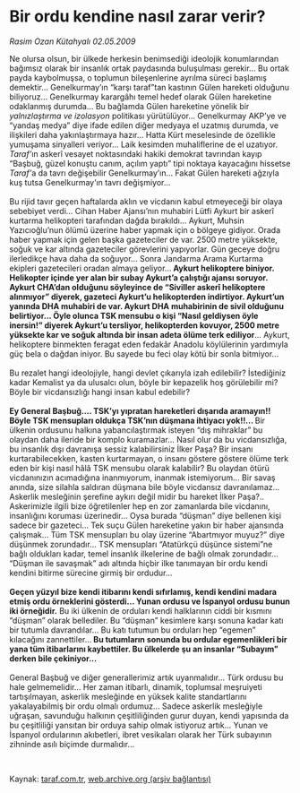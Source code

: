 # Bir ordu kendine nasıl zarar verir?

*Rasim Ozan Kütahyalı 02.05.2009*

<div class="taraf_structure_2col_1zq">
<div class="margen_n">



 <p>Ne olursa olsun, bir ülkede herkesin benimsediği ideolojik konumlarından bağımsız olarak bir insanlık ortak paydasında buluşulması gerekir... Bu ortak payda kaybolmuşsa, o toplumun bileşenlerine ayrılma süreci başlamış demektir... Genelkurmay’ın “karşı taraf”tan kastının Gülen hareketi olduğunu biliyoruz... Genelkurmay karargâhı temel hedef olarak Gülen hareketine odaklanmış durumda... Bu bağlamda Gülen hareketine yönelik bir <i>yalnızlaştırma ve izolasyon</i> politikası yürütülüyor... Genelkurmay AKP’ye ve “yandaş medya” diye ifade edilen diğer medyaya el uzatmış durumda, ve ilişkileri daha yakınlaştırmaya hazır... Hatta Kürt meselesinde de özellikle yumuşama sinyalleri veriyor... Laik kesimden muhaliflerine de el uzatıyor.<i> Taraf’</i>ın askerî vesayet noktasındaki hakiki demokrat tavrından kayıp “Başbuğ, güzel konuştu canım, açılım yaptı” tipi noktaya kayacağını hissetse <i>Taraf’</i>a da tavrı değişebilir Genelkurmay’ın... Fakat Gülen hareketi ağzıyla kuş tutsa Genelkurmay’ın tavrı değişmiyor... <br/><br/>Bu rijid tavır geçen haftalarda aklın ve vicdanın kabul etmeyeceği bir olaya sebebiyet verdi... Cihan Haber Ajansı’nın muhabiri Lütfi Aykurt bir askerî kurtarma helikopteri tarafından dağda bırakıldı... Aykurt, Muhsin Yazıcıoğlu’nun ölümü üzerine haber yapmak için o bölgeye gidiyor. Orada haber yapmak için gelen başka gazeteciler de var. 2500 metre yüksekte, soğuk ve kar altında gazeteciler görevlerini yapıyorlar. Gün geceye doğru ilerledikçe hava daha da soğuyor... Sonra Jandarma Arama Kurtarma ekipleri gazetecileri oradan almaya geliyor...<b> Aykurt helikoptere biniyor. Helikopter içinde yer alan bir subay Aykurt’a çalıştığı ajansı soruyor. Aykurt CHA’dan olduğunu söyleyince de “Siviller askerî helikoptere alınmıyor” diyerek, gazeteci Aykurt’u helikopterden indirtiyor. Aykurt’un yanında DHA muhabiri de var. Aykurt DHA muhabirinin de sivil olduğunu belirtiyor... Öyle olunca TSK mensubu o kişi “Nasıl geldiysen öyle inersin!” diyerek Aykurt’u tersliyor, helikopterden kovuyor, 2500 metre yüksekte kar ve soğuk altında bir insan adeta ölüme terk ediliyor</b>... Aykurt, helikoptere binmekten feragat eden fedakâr Anadolu köylülerinin yardımıyla güç bela o dağdan iniyor. Bu sayede bu feci olay kötü bir sonla bitmiyor... <br/><br/>Bu rezalet hangi ideolojiyle, hangi devlet çıkarıyla izah edilebilir? İstediğiniz kadar Kemalist ya da ulusalcı olun, böyle bir kepazelik hoş görülebilir mi? Böyle bir vicdansızlığı hangi insan kabul edebilir?<b> <br/><br/>Ey General Başbuğ.... TSK’yı yıpratan hareketleri dışarıda aramayın!! Böyle TSK mensupları oldukça TSK’nın düşmana ihtiyacı yok!!... </b>Bir ülkenin ordusunu halkına yabancılaştırmak isteyen “dış mihraklar” bu olaydan daha ileride bir komplo kuramazlar... Nasıl olur da bu vicdansızlığa, bu insanlık dışı davranışa sessiz kalabilirsiniz İlker Paşa? Bir insanı kurtarabilecekken, kasten kurtarmayan, o insanı göstere göstere ölüme terk eden bir kişi nasıl hâlâ TSK mensubu olarak kalabilir? Bu olaydan ötürü vicdanınızın acımadığına inanmıyorum, inanmak istemiyorum... Bir savaş anında, size silahla saldıran düşmana bile böyle vicdansız davranılamaz... Askerlik mesleğinin şerefine aykırı değil midir bu hareket İlker Paşa?.. Askerimizle ilgili bize öğretilenler hep en zor zamanlarda bile vicdanını, insanlığını koruması üzerinedir... Oysa burada “düşman” diye bellenen kişi sadece bir gazeteci... Tek suçu Gülen hareketine yakın bir haber ajansında çalışmak... Tüm TSK mensupları bu olay üzerine “Abartmıyor muyuz?” diye düşünmek zorundadır... TSK mensupları “Atatürkçü düşünce sistemi”ne bağlı oldukları kadar, temel insanlık ilkelerine de bağlı olmak zorundadır... “Düşman ile savaşmak” adı altında hiçbir ilke tanımayan bir ordu kendi kendini bitirme sürecine girmiş bir ordudur...<b> <br/><br/>Geçen yüzyıl bize kendi itibarını kendi sıfırlamış, kendi kendini madara etmiş ordu örneklerini gösterdi... Yunan ordusu ve İspanyol ordusu bunun iki örneğidir.</b> Bu iki ülkenin de orduları kendi halklarının ciddi bir kısmını “düşman” olarak bellediler. Bu “düşman” kesimlere karşı sonuna kadar katı bir tutumla davrandılar... Bu katı tutumun bu orduları hep “egemen” kılacağını zannettiler...<b> Bu tutumların sonunda bu ordular egemenlikleri bir yana tüm itibarlarını kaybettiler. Bu ülkelerde şu an insanlar “Subayım” derken bile çekiniyor...</b> <br/><br/>General Başbuğ ve diğer generallerimiz artık uyanmalıdır... Türk ordusu bu hale gelmemelidir... Her zaman itibarlı, dinamik, toplumsal meşruiyeti tartışılmayan, askerlik mesleğinde en yüksek kalite standartlarını yakalayabilmiş bir ordu olmalı ordumuz... Sadece askerlik mesleğiyle uğraşan, savunduğu halkının çeşitliliğinden gurur duyan, kendi yapısında da bu çeşitliliği yansıtan bir orduya sahip olmak istiyoruz artık... Yunan ve İspanyol ordularının akıbetleri, ibret vesikaları olarak her Türk subayının zihninde asılı biçimde durmalıdır... </p>

<br/>


<div id="taraf_not">
</div>

</div>


</div>

Kaynak: [taraf.com.tr](http://www.taraf.com.tr:80/makale/5318.htm), [web.archive.org (arşiv bağlantısı)](http://web.archive.org/web/20090513101042/http://www.taraf.com.tr:80/makale/5318.htm)
